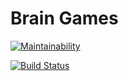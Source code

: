 # Brain Games

[![Maintainability](https://api.codeclimate.com/v1/badges/44b27cadea996a38b4a3/maintainability)](https://codeclimate.com/github/andr-off/project-lvl1-s192/maintainability)

[![Build Status](https://travis-ci.org/andr-off/project-lvl1-s192.svg?branch=master)](https://travis-ci.org/andr-off/project-lvl1-s192)
